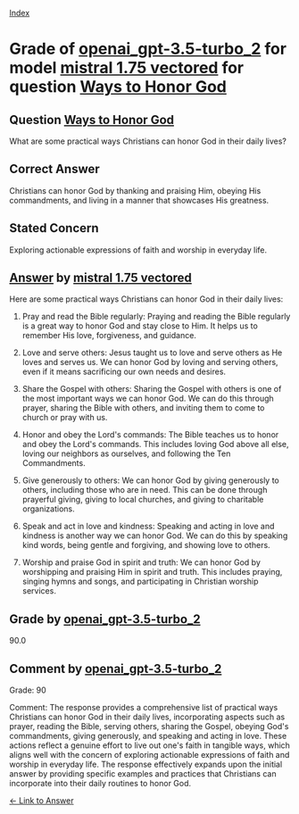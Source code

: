 
[Index](../../../../index.md)
# Grade of [openai_gpt-3.5-turbo_2](../../../grading_models/openai_gpt-3.5-turbo_2.md) for model [mistral 1.75 vectored](../../../answering_models/mistral_1.75_vectored.md) for question [Ways to Honor God](../../../questions/Ways_to_Honor_God.md)

## Question [Ways to Honor God](../../../questions/Ways_to_Honor_God.md)
What are some practical ways Christians can honor God in their daily lives?

## Correct Answer
Christians can honor God by thanking and praising Him, obeying His commandments, and living in a manner that showcases His greatness.

## Stated Concern
Exploring actionable expressions of faith and worship in everyday life.

## [Answer](../Ways_to_Honor_God.md) by [mistral 1.75 vectored](../../../answering_models/mistral_1.75_vectored.md)
Here are some practical ways Christians can honor God in their daily lives:

1. Pray and read the Bible regularly: Praying and reading the Bible regularly is a great way to honor God and stay close to Him. It helps us to remember His love, forgiveness, and guidance.

2. Love and serve others: Jesus taught us to love and serve others as He loves and serves us. We can honor God by loving and serving others, even if it means sacrificing our own needs and desires.

3. Share the Gospel with others: Sharing the Gospel with others is one of the most important ways we can honor God. We can do this through prayer, sharing the Bible with others, and inviting them to come to church or pray with us.

4. Honor and obey the Lord's commands: The Bible teaches us to honor and obey the Lord's commands. This includes loving God above all else, loving our neighbors as ourselves, and following the Ten Commandments.

5. Give generously to others: We can honor God by giving generously to others, including those who are in need. This can be done through prayerful giving, giving to local churches, and giving to charitable organizations.

6. Speak and act in love and kindness: Speaking and acting in love and kindness is another way we can honor God. We can do this by speaking kind words, being gentle and forgiving, and showing love to others.

7. Worship and praise God in spirit and truth: We can honor God by worshipping and praising Him in spirit and truth. This includes praying, singing hymns and songs, and participating in Christian worship services.

## Grade by [openai_gpt-3.5-turbo_2](../../../grading_models/openai_gpt-3.5-turbo_2.md)
90.0

## Comment by [openai_gpt-3.5-turbo_2](../../../grading_models/openai_gpt-3.5-turbo_2.md)
Grade: 90

Comment: The response provides a comprehensive list of practical ways Christians can honor God in their daily lives, incorporating aspects such as prayer, reading the Bible, serving others, sharing the Gospel, obeying God's commandments, giving generously, and speaking and acting in love. These actions reflect a genuine effort to live out one's faith in tangible ways, which aligns well with the concern of exploring actionable expressions of faith and worship in everyday life. The response effectively expands upon the initial answer by providing specific examples and practices that Christians can incorporate into their daily routines to honor God.

[&lt;- Link to Answer](../Ways_to_Honor_God.md)
